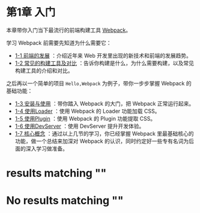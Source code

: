
# 第1章 入门

本章带你入门当下最流行的前端构建工具 [Webpack](https://webpack.js.org)。

学习 Webpack 前需要先知道为什么需要它：

- [1-1 前端的发展](1-1前端的发展.html) ：介绍近年来 Web 开发里出现的新技术和前端的发展趋势。
- [1-2 常见的构建工具及对比](1-2常见的构建工具及对比.html) ：告诉你构建是什么，为什么需要构建，以及常见构建工具的介绍和对比。

之后再以一个简单的项目 `Hello,Webpack` 为例子，带你一步步掌握 Webpack 的基础功能：

- [1-3 安装与使用](1-3安装与使用.html) ：带你踏入 Webpack 的大门，把 Webpack 正常运行起来。
- [1-4 使用Loader](1-4使用Loader.html) ：使用 Webpack 的 Loader 功能加载 CSS。
- [1-5 使用Plugin](1-5使用Plugin.html) ：使用 Webpack 的 Plugin 功能提取 CSS。
- [1-6 使用DevServer](1-6使用DevServer.html) ：使用 DevServer 提升开发体验。
- [1-7 核心概念](1-7核心概念.html) ：通过以上几节的学习，你已经掌握 Webpack 里最基础核心的功能，做一个总结来加深对 Webpack 的认识，同时约定好一些专有名词为后面的深入学习做准备。

#  results matching ""

# No results matching ""
